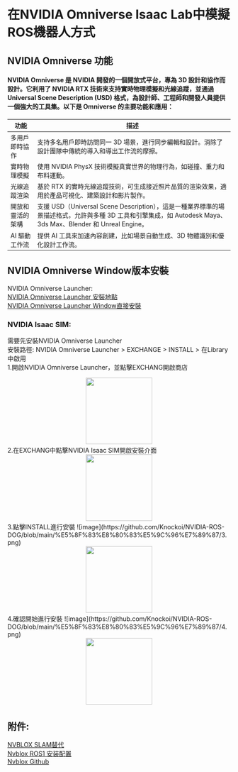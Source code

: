 # 在NVIDIA Omniverse Isaac Lab中模擬ROS機器人方式   
  
## NVIDIA Omniverse 功能
#### NVIDIA Omniverse 是 NVIDIA 開發的一個開放式平台，專為 3D 設計和協作而設計。它利用了 NVIDIA RTX 技術來支持實時物理模擬和光線追蹤，並通過 Universal Scene Description (USD) 格式，為設計師、工程師和開發人員提供一個強大的工具集。以下是 Omniverse 的主要功能和應用：  
| 功能  | 描述 |
| ---- | -------- |
| 多用戶即時協作 | 支持多名用戶即時訪問同一 3D 場景，進行同步編輯和設計。消除了設計團隊中傳統的導入和導出工作流的摩擦。|
| 實時物理模擬 | 使用 NVIDIA PhysX 技術模擬真實世界的物理行為，如碰撞、重力和布料運動。|
| 光線追蹤渲染 | 基於 RTX 的實時光線追蹤技術，可生成接近照片品質的渲染效果，適用於產品可視化、建築設計和影片製作。|
| 開放和靈活的架構|支援 USD（Universal Scene Description），這是一種業界標準的場景描述格式，允許與多種 3D 工具和引擎集成，如 Autodesk Maya、3ds Max、Blender 和 Unreal Engine。|
| AI 驅動工作流 | 提供 AI 工具來加速內容創建，比如場景自動生成、3D 物體識別和優化設計工作流。 |  
  
## NVIDIA Omniverse Window版本安裝  
NVIDIA Omniverse Launcher:  
[NVIDIA Omniverse Launcher 安裝地點](https://developer.nvidia.com/omniverse#section-getting-started)  
[NVIDIA Omniverse Launcher Window直接安裝](https://install.launcher.omniverse.nvidia.com/installers/omniverse-launcher-win.exe) 
  
### NVIDIA Isaac SIM:  
需要先安裝NVIDIA Omniverse Launcher  
安裝路徑: NVIDIA Omniverse Launcher > EXCHANGE > INSTALL > 在Library中啟用   
1.開啟NVIDIA Omniverse Launcher，並點擊EXCHANG開啟商店  
<div align=center><img width="150" height="150" src="[image](https://github.com/Knockoi/NVIDIA-ROS-DOG/blob/main/%E5%8F%83%E8%80%83%E5%9C%96%E7%89%87/1.png)"/></div>
2.在EXCHANG中點擊NVIDIA Isaac SIM開啟安裝介面
<div align=center><img width="150" height="150" src="[image](https://github.com/Knockoi/NVIDIA-ROS-DOG/blob/main/%E5%8F%83%E8%80%83%E5%9C%96%E7%89%87/2.png)"/></div>
3.點擊INSTALL進行安裝
![image](https://github.com/Knockoi/NVIDIA-ROS-DOG/blob/main/%E5%8F%83%E8%80%83%E5%9C%96%E7%89%87/3.png)
<div align=center><img width="150" height="150" src="https://img-blog.csdn.net/20161028230559575"/></div>
4.確認開始進行安裝
![image](https://github.com/Knockoi/NVIDIA-ROS-DOG/blob/main/%E5%8F%83%E8%80%83%E5%9C%96%E7%89%87/4.png)
<div align=center><img width="150" height="150" src="https://img-blog.csdn.net/20161028230559575"/></div>


## 附件:
 [NVBLOX SLAM替代](https://blog.csdn.net/qq_29788741/article/details/134257346)  
 [Nvblox ROS1 安装配置](https://blog.csdn.net/m0_56661101/article/details/135292374)  
 [Nvblox Github](https://github.com/nvidia-isaac/nvblox)  


